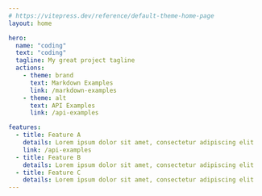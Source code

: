 ```yaml
---
# https://vitepress.dev/reference/default-theme-home-page
layout: home

hero:
  name: "coding"
  text: "coding"
  tagline: My great project tagline
  actions:
    - theme: brand
      text: Markdown Examples
      link: /markdown-examples
    - theme: alt
      text: API Examples
      link: /api-examples

features:
  - title: Feature A
    details: Lorem ipsum dolor sit amet, consectetur adipiscing elit
    link: /api-examples
  - title: Feature B
    details: Lorem ipsum dolor sit amet, consectetur adipiscing elit
  - title: Feature C
    details: Lorem ipsum dolor sit amet, consectetur adipiscing elit
---
```


